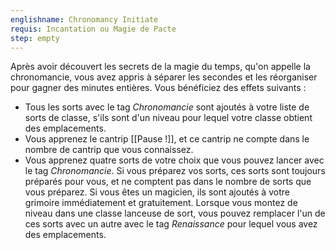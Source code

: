 ```yaml
---
englishname: Chronomancy Initiate
requis: Incantation ou Magie de Pacte
step: empty
---
```

Après avoir découvert les secrets de la magie du temps, qu'on appelle la chronomancie, vous avez appris à séparer les secondes et les réorganiser pour gagner des minutes entières. Vous bénéficiez des effets suivants : 

 - Tous les sorts avec le tag *Chronomancie* sont ajoutés à votre liste de sorts de classe, s'ils sont d'un niveau pour lequel votre classe obtient des emplacements.
 - Vous apprenez le cantrip [[Pause !]], et ce cantrip ne compte dans le nombre de cantrip que vous connaissez.
 - Vous apprenez quatre sorts de votre choix que vous pouvez lancer avec le tag *Chronomancie*. Si vous préparez vos sorts, ces sorts sont toujours préparés pour vous, et ne comptent pas dans le nombre de sorts que vous préparez. Si vous êtes un magicien, ils sont ajoutés à votre grimoire immédiatement et gratuitement. Lorsque vous montez de niveau dans une classe lanceuse de sort, vous pouvez remplacer l'un de ces sorts avec un autre avec le tag *Renaissance* pour lequel vous avez des emplacements. 

